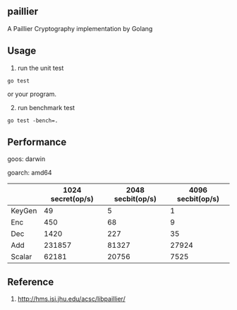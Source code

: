 ## paillier 
A Paillier Cryptography implementation by Golang 

## Usage 

1. run the unit test  
```
go test
```
or your program.


2. run benchmark test
```
go test -bench=.
```

## Performance 

goos: darwin

goarch: amd64

|        | 1024 secret(op/s) | 2048 secbit(op/s) | 4096 secbit(op/s) |
| ------ | ----------------- | ----------------- | ----------------- |
| KeyGen | 49                | 5                 | 1                 |
| Enc    | 450               | 68                | 9                 |
| Dec    | 1420              | 227               | 35                |
| Add    | 231857            | 81327             | 27924             |
| Scalar | 62181             | 20756             | 7525              |

## Reference
1. http://hms.isi.jhu.edu/acsc/libpaillier/
